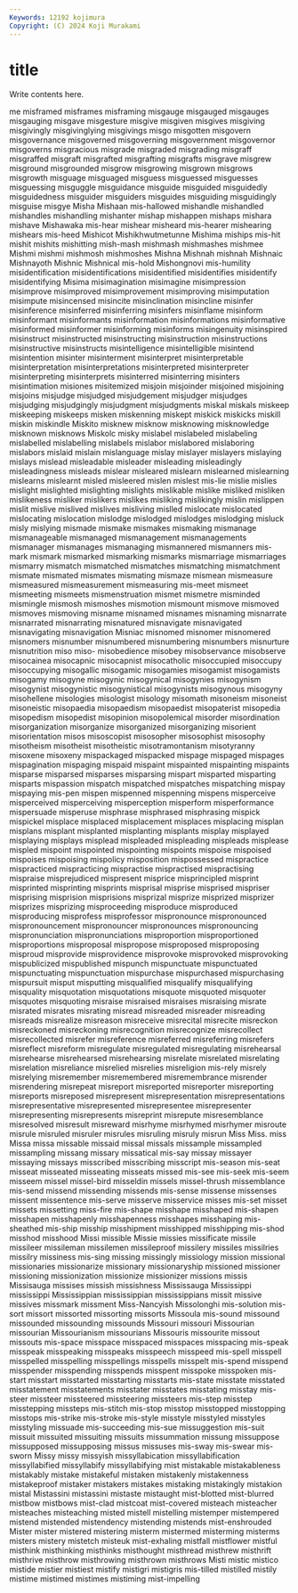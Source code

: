 ```yaml
---
Keywords: 12192 kojimura
Copyright: (C) 2024 Koji Murakami
---
```


# title

Write contents here.



me misframed misframes misframing misgauge misgauged misgauges
misgauging misgave misgesture misgive misgiven misgives misgiving misgivingly misgivinglying misgivings
misgo misgotten misgovern misgovernance misgoverned misgoverning misgovernment misgovernor misgoverns misgracious
misgrade misgraded misgrading misgraff misgraffed misgraft misgrafted misgrafting misgrafts misgrave
misgrew misground misgrounded misgrow misgrowing misgrown misgrows misgrowth misguage misguaged
misguess misguessed misguesses misguessing misguggle misguidance misguide misguided misguidedly misguidedness
misguider misguiders misguides misguiding misguidingly misguise misgye Misha Mishaan mis-hallowed
mishandle mishandled mishandles mishandling mishanter mishap mishappen mishaps mishara mishave
Mishawaka mis-hear mishear misheard mis-hearer mishearing mishears mis-heed Mishicot Mishikhwutmetunne
Mishima miships mis-hit mishit mishits mishitting mish-mash mishmash mishmashes mishmee
Mishmi mishmi mishmosh mishmoshes Mishna Mishnah mishnah Mishnaic Mishnayoth Mishnic
Mishnical mis-hold Mishongnovi mis-humility misidentification misidentifications misidentified misidentifies misidentify misidentifying
Misima misimagination misimagine misimpression misimprove misimproved misimprovement misimproving misimputation misimpute
misincensed misincite misinclination misincline misinfer misinference misinferred misinferring misinfers misinflame
misinform misinformant misinformants misinformation misinformations misinformative misinformed misinformer misinforming misinforms
misingenuity misinspired misinstruct misinstructed misinstructing misinstruction misinstructions misinstructive misinstructs misintelligence
misintelligible misintend misintention misinter misinterment misinterpret misinterpretable misinterpretation misinterpretations misinterpreted
misinterpreter misinterpreting misinterprets misinterred misinterring misinters misintimation misiones misitemized misjoin
misjoinder misjoined misjoining misjoins misjudge misjudged misjudgement misjudger misjudges misjudging
misjudgingly misjudgment misjudgments miskal miskals miskeep miskeeping miskeeps misken miskenning
miskept miskick miskicks miskill miskin miskindle Miskito misknew misknow misknowing
misknowledge misknown misknows Miskolc misky mislabel mislabeled mislabeling mislabelled mislabelling
mislabels mislabor mislabored mislaboring mislabors mislaid mislain mislanguage mislay mislayer
mislayers mislaying mislays mislead misleadable misleader misleading misleadingly misleadingness misleads
mislear misleared mislearn mislearned mislearning mislearns mislearnt misled misleered mislen
mislest mis-lie mislie mislies mislight mislighted mislighting mislights mislikable mislike
misliked misliken mislikeness misliker mislikers mislikes misliking mislikingly mislin mislippen
mislit mislive mislived mislives misliving mislled mislocate mislocated mislocating mislocation
mislodge mislodged mislodges mislodging misluck misly mislying mismade mismake mismakes
mismaking mismanage mismanageable mismanaged mismanagement mismanagements mismanager mismanages mismanaging mismannered
mismanners mis-mark mismark mismarked mismarking mismarks mismarriage mismarriages mismarry mismatch
mismatched mismatches mismatching mismatchment mismate mismated mismates mismating mismaze mismean
mismeasure mismeasured mismeasurement mismeasuring mis-meet mismeet mismeeting mismeets mismenstruation mismet
mismetre misminded mismingle mismosh mismoshes mismotion mismount mismove mismoved mismoves
mismoving misname misnamed misnames misnaming misnarrate misnarrated misnarrating misnatured misnavigate
misnavigated misnavigating misnavigation Misniac misnomed misnomer misnomered misnomers misnumber misnumbered
misnumbering misnumbers misnurture misnutrition miso miso- misobedience misobey misobservance misobserve
misocainea misocapnic misocapnist misocatholic misoccupied misoccupy misoccupying misogallic misogamic misogamies
misogamist misogamists misogamy misogyne misogynic misogynical misogynies misogynism misogynist misogynistic
misogynistical misogynists misogynous misogyny misohellene misologies misologist misology misomath misoneism
misoneist misoneistic misopaedia misopaedism misopaedist misopaterist misopedia misopedism misopedist misopinion
misopolemical misorder misordination misorganization misorganize misorganized misorganizing misorient misorientation misos
misoscopist misosopher misosophist misosophy misotheism misotheist misotheistic misotramontanism misotyranny misoxene
misoxeny mispackaged mispacked mispage mispaged mispages mispagination mispaging mispaid mispaint
mispainted mispainting mispaints misparse misparsed misparses misparsing mispart misparted misparting
misparts mispassion mispatch mispatched mispatches mispatching mispay mispaying mis-pen mispen
mispenned mispenning mispens misperceive misperceived misperceiving misperception misperform misperformance mispersuade
misperuse misphrase misphrased misphrasing mispick mispickel misplace misplaced misplacement misplaces
misplacing misplan misplans misplant misplanted misplanting misplants misplay misplayed misplaying
misplays misplead mispleaded mispleading mispleads misplease mispled mispoint mispointed mispointing
mispoints mispoise mispoised mispoises mispoising mispolicy misposition mispossessed mispractice mispracticed
mispracticing mispractise mispractised mispractising mispraise misprejudiced mispresent misprice misprincipled misprint
misprinted misprinting misprints misprisal misprise misprised mispriser misprising misprision misprisions
misprizal misprize misprized misprizer misprizes misprizing misproceeding misproduce misproduced misproducing
misprofess misprofessor mispronounce mispronounced mispronouncement mispronouncer mispronounces mispronouncing mispronunciation mispronunciations
misproportion misproportioned misproportions misproposal mispropose misproposed misproposing misproud misprovide misprovidence
misprovoke misprovoked misprovoking mispublicized mispublished mispunch mispunctuate mispunctuated mispunctuating mispunctuation
mispurchase mispurchased mispurchasing mispursuit misput misputting misqualified misqualify misqualifying misquality
misquotation misquotations misquote misquoted misquoter misquotes misquoting misraise misraised misraises
misraising misrate misrated misrates misrating misread misreaded misreader misreading misreads
misrealize misreason misreceive misrecital misrecite misreckon misreckoned misreckoning misrecognition misrecognize
misrecollect misrecollected misrefer misreference misreferred misreferring misrefers misreflect misreform misregulate
misregulated misregulating misrehearsal misrehearse misrehearsed misrehearsing misrelate misrelated misrelating misrelation
misreliance misrelied misrelies misreligion mis-rely misrely misrelying misremember misremembered misremembrance
misrender misrendering misrepeat misreport misreported misreporter misreporting misreports misreposed misrepresent
misrepresentation misrepresentations misrepresentative misrepresented misrepresentee misrepresenter misrepresenting misrepresents misreprint misrepute
misresemblance misresolved misresult misreward misrhyme misrhymed misrhymer misroute misrule misruled
misruler misrules misruling misruly misrun Miss Miss. miss Missa missa
missable missaid missal missals missample missampled missampling missang missary missatical
mis-say missay missayer missaying missays misscribed misscribing misscript mis-season mis-seat
misseat misseated misseating misseats missed mis-see mis-seek mis-seem misseem missel
missel-bird misseldin missels missel-thrush missemblance mis-send missend missending missends mis-sense
missense missenses missent missentence mis-serve misserve misservice misses mis-set misset
missets missetting miss-fire mis-shape misshape misshaped mis-shapen misshapen misshapenly misshapenness
misshapes misshaping mis-sheathed mis-ship misship misshipment misshipped misshipping mis-shod misshod
misshood Missi missible Missie missies missificate missile missileer missileman missilemen
missileproof missilery missiles missilries missilry missiness mis-sing missing missingly missiology
mission missional missionaries missionarize missionary missionaryship missioned missioner missioning missionization
missionize missionizer missions missis Missisauga missises missish missishness Mississauga Mississippi
mississippi Mississippian mississippian mississippians missit missive missives missmark missment Miss-Nancyish
Missolonghi mis-solution mis-sort missort missorted missorting missorts Missoula mis-sound missound
missounded missounding missounds Missouri missouri Missourian missourian Missourianism missourians Missouris
missourite missout missouts mis-space misspace misspaced misspaces misspacing mis-speak misspeak
misspeaking misspeaks misspeech misspeed mis-spell misspell misspelled misspelling misspellings misspells
misspelt mis-spend misspend misspender misspending misspends misspent misspoke misspoken mis-start
misstart misstarted misstarting misstarts mis-state misstate misstated misstatement misstatements misstater
misstates misstating misstay mis-steer missteer missteered missteering missteers mis-step misstep
misstepping missteps mis-stitch mis-stop misstop misstopped misstopping misstops mis-strike mis-stroke
mis-style misstyle misstyled misstyles misstyling missuade mis-succeeding mis-sue missuggestion mis-suit
missuit missuited missuiting missuits missummation missung missuppose missupposed missupposing missus
missuses mis-sway mis-swear mis-sworn Missy missy missyish missyllabication missyllabification missyllabified
missyllabify missyllabifying mist mistakable mistakableness mistakably mistake mistakeful mistaken mistakenly
mistakenness mistakeproof mistaker mistakers mistakes mistaking mistakingly mistakion mistal Mistassini
mistassini mistaste mistaught mist-blotted mist-blurred mistbow mistbows mist-clad mistcoat mist-covered
misteach misteacher misteaches misteaching misted mistell mistelling mistemper mistempered mistend
mistended mistendency mistending mistends mist-enshrouded Mister mister mistered mistering misterm
mistermed misterming misterms misters mistery mistetch misteuk mist-exhaling mistfall mistflower
mistful misthink misthinking misthinks misthought misthread misthrew misthrift misthrive misthrow
misthrowing misthrown misthrows Misti mistic mistico mistide mistier mistiest mistify
mistigri mistigris mis-tilled mistilled mistily mistime mistimed mistimes mistiming mist-impelling
